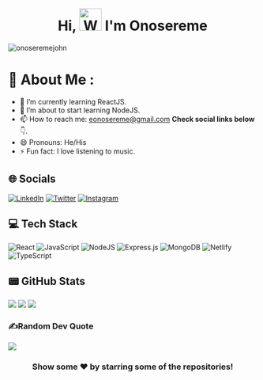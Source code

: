 <h1 align="center"> Hi, <img src="https://raw.githubusercontent.com/nixin72/nixin72/master/wave.gif" 
         alt="Waving hand animated gif"
         height="45"
         width="45" /> I'm Onosereme</h1>

<p align="left"> <img src="https://komarev.com/ghpvc/?username=onoseremejohn&label=Views&color=blue&style=plastic&style=for-the-badge" alt="onoseremejohn" /> </p>

# 💫 About Me :

- 🔭 I’m currently learning ReactJS.
- 🌱 I’m about to start learning NodeJS.
- 📫 How to reach me: eonosereme@gmail.com **Check social links below** 👇.
- 😄 Pronouns: He/His
- ⚡ Fun fact: I love listening to music.

## 🌐 Socials

[![LinkedIn](https://img.shields.io/badge/LinkedIn-0077B5?style=for-the-badge&logo=linkedin&logoColor=white)](https://www.linkedin.com/in/onosereme-emuemhonjie-5a5454161) [![Twitter](https://img.shields.io/twitter/follow/onoseremejohn?logo=Twitter&style=for-the-badge)](https://twitter.com/onoseremejohn) [![Instagram](https://img.shields.io/badge/Instagram-E4405F?style=for-the-badge&logo=instagram&logoColor=white)](https://instagram.com/onoseremejohn)

## 💻 Tech Stack

![React](https://img.shields.io/badge/react-%2320232a.svg?style=for-the-badge&logo=react&logoColor=%2361DAFB) ![JavaScript](https://img.shields.io/badge/javascript-%23323330.svg?style=for-the-badge&logo=javascript&logoColor=%23F7DF1E) ![NodeJS](https://img.shields.io/badge/node.js-6DA55F?style=for-the-badge&logo=node.js&logoColor=white) ![Express.js](https://img.shields.io/badge/express.js-%23404d59.svg?style=for-the-badge&logo=express&logoColor=%2361DAFB) ![MongoDB](https://img.shields.io/badge/MongoDB-%234ea94b.svg?style=for-the-badge&logo=mongodb&logoColor=white) ![Netlify](https://img.shields.io/badge/netlify-%23000000.svg?style=for-the-badge&logo=netlify&logoColor=#00C7B7) ![TypeScript](https://img.shields.io/badge/typescript-%23007ACC.svg?style=for-the-badge&logo=typescript&logoColor=white)

## 📟 GitHub Stats

<div>
	 <img src = "https://github-readme-stats.vercel.app/api/top-langs/?username=onoseremejohn&hide=&theme=vue">
	<img src="https://github-readme-stats.vercel.app/api?username=onoseremejohn&show_icons=true&theme=vue" />
	<img src="https://github-readme-streak-stats.herokuapp.com/?user=onoseremejohn&theme=vue" />
   
</div>

### ✍️Random Dev Quote

<img src="https://quotes-github-readme.vercel.app/api?type=horizontal&theme=vue"/>

<div align="center">

### Show some ❤️ by starring some of the repositories!

</div>
